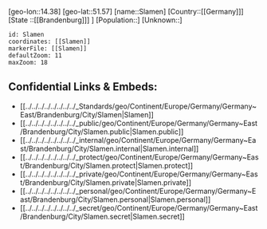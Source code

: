 ﻿---
location: [51.57,14.38]
mapzoom: [7,12] 
mapmarker: city 
type: City
tags:
- geo/City


SpocWebEntityId: 34317
isDeleted: false
confidential: public

---
[geo-lon::14.38]
[geo-lat::51.57]
[name::Slamen]
[Country::[[Germany]]]
[State ::[[Brandenburg]]] ]
[Population::]
[Unknown::]


```leaflet
id: Slamen
coordinates: [[Slamen]]
markerFile: [[Slamen]]
defaultZoom: 11 
maxZoom: 18
```


## Confidential Links & Embeds: 
- [[../../../../../../../../_Standards/geo/Continent/Europe/Germany/Germany~East/Brandenburg/City/Slamen|Slamen]] 
- [[../../../../../../../../_public/geo/Continent/Europe/Germany/Germany~East/Brandenburg/City/Slamen.public|Slamen.public]] 
- [[../../../../../../../../_internal/geo/Continent/Europe/Germany/Germany~East/Brandenburg/City/Slamen.internal|Slamen.internal]] 
- [[../../../../../../../../_protect/geo/Continent/Europe/Germany/Germany~East/Brandenburg/City/Slamen.protect|Slamen.protect]] 
- [[../../../../../../../../_private/geo/Continent/Europe/Germany/Germany~East/Brandenburg/City/Slamen.private|Slamen.private]] 
- [[../../../../../../../../_personal/geo/Continent/Europe/Germany/Germany~East/Brandenburg/City/Slamen.personal|Slamen.personal]] 
- [[../../../../../../../../_secret/geo/Continent/Europe/Germany/Germany~East/Brandenburg/City/Slamen.secret|Slamen.secret]] 
